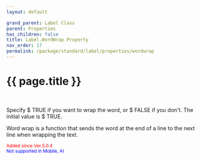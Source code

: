 ```yaml
---
layout: default

grand_parent: Label Class
parent: Properties
has_children: false
title: Label.WordWrap Property
nav_order: 17
permalink: /package/standard/label/properties/wordwrap
---
```

# {{ page.title }}

<br>

Specify $ TRUE if you want to wrap the word, or $ FALSE if you don't. The initial value is $ TRUE.

 

Word wrap is a function that sends the word at the end of a line to the next line when wrapping the text.

<small><span style="color:red">Added since Ver.5.0.4</span></small>
<br><small><span style="color:blue">Not supported in Mobile, AI</span></small>
